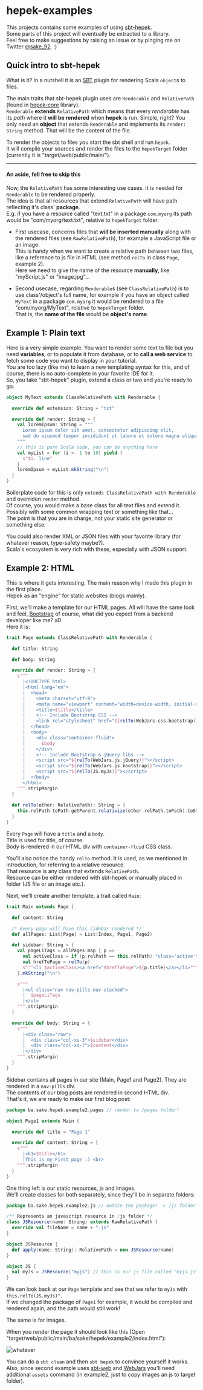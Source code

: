 # hepek-examples

This projects contains some examples of using [sbt-hepek](https://github.com/sake92/sbt-hepek).  
Some parts of this project will eventually be extracted to a library.  
Feel free to make suggestions by raising an issue or by pinging me on Twitter @[sake_92](https://twitter.com/sake_92). :)

## Quick intro to sbt-hepek

What is it? In a nutshell it is an [SBT](http://www.scala-sbt.org/) plugin for rendering Scala `object`s to files.

The main traits that sbt-hepek plugin uses are `Renderable` and `RelativePath` (found in [hepek-core](https://github.com/sake92/hepek-core) library).  
`Renderable` **extends** `RelativePath` which means that every *renderable* has its *path* where it **will be rendered** when **hepek** is run.
Simple, right? You only need an **object** that extends `Renderable` and implements its `render: String` method. That will be the content of the file.  

To render the objects to files you start the sbt shell and run `hepek`.  
It will compile your sources and render the files to the `hepekTarget` folder (currently it is "target/web/public/main/").

----------------------------------------
#### An aside, fell free to skip this
Now, the `RelativePath` has some interesting use cases. It is needed for `Renderable` to be rendered properly.  
The idea is that all resources that extend `RelativePath` will have path reflecting it's class' **package**.  
E.g. if you have a resource called "text.txt" in a package `com.myorg` 
its path would be "com/myorg/text.txt", relative to `hepekTarget` folder.
- First usecase, concerns files that **will be inserted manually** along with the rendered files (see `RawRelativePath`), 
for example a JavaScript file or an image.  
This is handy when we want to create a relative path between two files, like a reference to js file in HTML (see method `relTo` in class `Page`, example 2).  
Here we need to give the name of the resource **manually**, like "myScript.js" or "image.jpg"...

- Second usecase, regarding `Renderable`s (see `ClassRelativePath`) is to use class'/object's full name, 
for example if you have an object called `MyText` in a package `com.myorg` 
it would be rendered to a file "com/myorg/MyText", relative to `hepekTarget` folder.  
That is, the **name of the file** would be **object's name**.  


## Example 1: Plain text

Here is a very simple example. You want to render some text to file but you need **variables**, 
or to populate it from database, or to **call a web service** to fetch some code you want to display in your tutorial.  
You are too lazy (like me) to learn a new templating syntax for this, and of course, there is no auto-complete in your favorite IDE for it.  
So, you take "sbt-hepek" plugin, extend a class or two and you're ready to go:

```scala
object MyText extends ClassRelativePath with Renderable {

  override def extension: String = "txt"

  override def render: String = {
    val loremIpsum: String = """
      Lorem ipsum dolor sit amet, consectetur adipiscing elit,
      sed do eiusmod tempor incididunt ut labore et dolore magna aliqua...
    """
    // this is pure Scala code, you can do anything here
    val myList = for (i <- 1 to 10) yield {
      s"$i. line"
    }
    loremIpsum + myList.mkString("\n")
  }
}
```

Boilerplate code for this is only `extends ClassRelativePath with Renderable` and overriden `render` method.  
Of course, you would make a base class for all text files and extend it.  
Possibly with some common wrapping text or something like that...  
The point is that you are in charge, not your static site generator or something else.

You could also render XML or JSON files with your favorite library (for whatever reason, type-safety maybe?).  
Scala's ecosystem is very rich with these, especially with JSON support. 

## Example 2: HTML

This is where it gets interesting. The main reason why I made this plugin in the first place.  
Hepek as an "engine" for static websites (blogs mainly).

First, we'll make a template for our HTML pages. All will have the same look and feel, [Bootstrap](http://getbootstrap.com/) of course,
what did you expect from a backend developer like me? xD  
Here it is:

```scala
trait Page extends ClassRelativePath with Renderable {

  def title: String

  def body: String  

  override def render: String = {
    s"""
      |<!DOCTYPE html>
      |<html lang="en">
      |  <head>
      |    <meta charset="utf-8">
      |    <meta name="viewport" content="width=device-width, initial-scale=1">
      |    <title>$title</title>
      |    <!-- Include Bootstrap CSS -->
      |    <link rel="stylesheet" href="${relTo(WebJars.css.bootstrap)}">
      |  </head>
      |  <body>
      |    <div class="container-fluid">
      |      $body
      |    </div>
      |    <!-- Include Bootstrap & jQuery libs -->
      |    <script src="${relTo(WebJars.js.jQuery)}"></script>
      |    <script src="${relTo(WebJars.js.bootstrap)}"></script>
      |    <script src="${relTo(JS.myJs)}"></script>
      |  </body>
      </html>
    """.stripMargin
  }
  
  def relTo(other: RelativePath): String = {
    this.relPath.toPath.getParent.relativize(other.relPath.toPath).toString
  }
}
```

Every `Page` will have a `title` and a `body`.  
Title is used for title, of course.  
Body is rendered in our HTML div with `container-fluid` CSS class.  

You'll also notice the handy `relTo` method. It is used, as we mentioned in introduction, for referring to a relative resource.  
That resource is any class that extends `RelativePath`.  
Resource can be either rendered with sbt-hepek or manually placed in folder (JS file or an image etc.).

Next, we'll create another template, a trait called `Main`:

```scala
trait Main extends Page {

  def content: String

  /* Every page will have this sidebar rendered */
  def allPages: List[Page] = List(Index, Page1, Page2)

  def sidebar: String = {
    val pageLiTags = allPages.map { p =>
      val activeClass = if (p.relPath == this.relPath) "class='active'" else ""
      val hrefToPage = relTo(p)
      s"""<li $activeClass><a href="$hrefToPage">${p.title}</a></li>"""
    }.mkString("\n")

    s"""
      |<ul class="nav nav-pills nav-stacked">
      |  $pageLiTags
      |</ul>
    """.stripMargin
  }

  override def body: String = {
    s"""
      |<div class="row">
      |  <div class="col-xs-3">$sidebar</div>
      |  <div class="col-xs-7">$content</div>
      |</div>
    """.stripMargin
  }
}
```

Sidebar contains all pages in our site (Main, Page1 and Page2). They are rendered in a `nav-pills` div.  
The contents of our blog posts are rendered in second HTML div.  
That's it, we are ready to make our first blog post:

```scala
package ba.sake.hepek.example2.pages // render to /pages folder!

object Page1 extends Main {

  override def title = "Page 1"

  override def content: String = {
    s"""    
      |<h1>$title</h1>      
      |This is my First page :) <br>
    """.stripMargin
  }
}
```

One thing left is our static resources, js and images.  
We'll create classes for both separately, since they'll be in separate folders:

```scala
package ba.sake.hepek.example2.js // notice the package! -> /js folder

/** Represents an javascript resource in /js folder */
class JSResource(name: String) extends RawRelativePath {
  override val fileName = name + ".js"
}

object JSResource {
  def apply(name: String): RelativePath = new JSResource(name)
}

object JS {
  val myJs = JSResource("myjs") // this is our js file called "myjs.js"
}
```

We can look back at our `Page` template and see that we refer to `myJs` with `this.relTo(JS.myJs)"`.  
If we changed the package of `Page1` for example, it would be compiled and rendered again, and the path would still work!

The same is for images. 

When you render the page it should look like this (Open "target/web/public/main/ba/sake/hepek/example2/index.html"):  

![whatever](https://upload.cc/i3/BfgtZn.png "Homepage")


You can do a `sbt clean` and then `sbt hepek` to convince yourself it works.  
Also, since second example uses [sbt-web](https://github.com/sbt/sbt-web) and [WebJars](http://www.webjars.org/) you'll need additional `assets` command (in example2, just to copy images an js to target folder).



